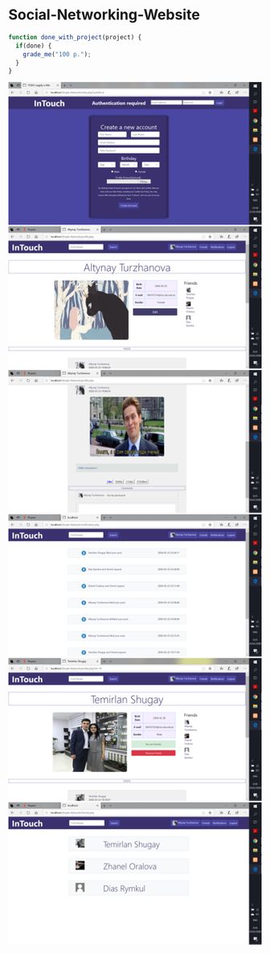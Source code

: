 # Social-Networking-Website
```javascript
function done_with_project(project) {
  if(done) {
    grade_me("100 p.");
  }
}
```
![Image of login page](images/login.png)
![Image of main page](images/main_page.png)
![Image of posts page](images/posts_page.png)
![Image of notifications page](images/notifications.png)
![Image of friends page](images/friend.png)
![Image of friend's list page](images/list.png)


